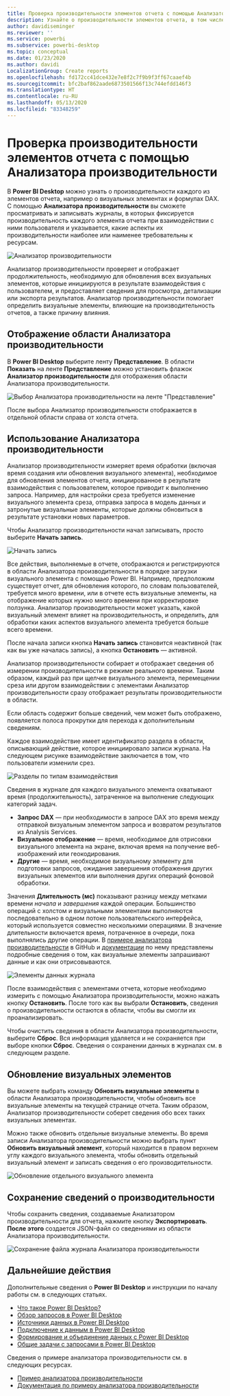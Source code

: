 ```yaml
---
title: Проверка производительности элементов отчета с помощью Анализатора производительности в Power BI Desktop
description: Узнайте о производительности элементов отчета, в том числе визуализаций, с точки зрения использования ресурсов и скорости реагирования.
author: davidiseminger
ms.reviewer: ''
ms.service: powerbi
ms.subservice: powerbi-desktop
ms.topic: conceptual
ms.date: 01/23/2020
ms.author: davidi
LocalizationGroup: Create reports
ms.openlocfilehash: fd172cc41dce432e7e8f2c7f9b9f3ff67caaef4b
ms.sourcegitcommit: bfc2baf862aade6873501566f13c744efdd146f3
ms.translationtype: HT
ms.contentlocale: ru-RU
ms.lasthandoff: 05/13/2020
ms.locfileid: "83348259"
---
```

# <a name="use-performance-analyzer-to-examine-report-element-performance"></a>Проверка производительности элементов отчета с помощью Анализатора производительности

В **Power BI Desktop** можно узнать о производительности каждого из элементов отчета, например о визуальных элементах и формулах DAX. С помощью **Анализатора производительности** вы сможете просматривать и записывать журналы, в которых фиксируется производительность каждого элемента отчета при взаимодействии с ними пользователя и указывается, какие аспекты их производительности наиболее или наименее требовательны к ресурсам.

![Анализатор производительности](media/desktop-performance-analyzer/performance-analyzer-01.png)

Анализатор производительности проверяет и отображает продолжительность, необходимую для обновления всех визуальных элементов, которые инициируются в результате взаимодействия с пользователем, и предоставляет сведения для просмотра, детализации или экспорта результатов. Анализатор производительности помогает определить визуальные элементы, влияющие на производительность отчетов, а также причину влияния.

## <a name="displaying-the-performance-analyzer-pane"></a>Отображение области Анализатора производительности

В **Power BI Desktop** выберите ленту **Представление**. В области **Показать** на ленте **Представление** можно установить флажок **Анализатор производительности** для отображения области Анализатора производительности.

![Выбор Анализатора производительности на ленте "Представление"](media/desktop-performance-analyzer/performance-analyzer-02.png)

После выбора Анализатор производительности отображается в отдельной области справа от холста отчета.

## <a name="using-performance-analyzer"></a>Использование Анализатора производительности

Анализатор производительности измеряет время обработки (включая время создания или обновления визуального элемента), необходимое для обновления элементов отчета, инициированное в результате взаимодействия с пользователем, которое приводит к выполнению запроса. Например, для настройки среза требуется изменение визуального элемента среза, отправка запроса в модель данных и затронутые визуальные элементы, которые должны обновиться в результате установки новых параметров. 

Чтобы Анализатор производительности начал записывать, просто выберите **Начать запись**.

![Начать запись](media/desktop-performance-analyzer/performance-analyzer-03.png)

Все действия, выполняемые в отчете, отображаются и регистрируются в области Анализатора производительности в порядке загрузки визуального элемента с помощью Power BI. Например, предположим существует отчет, для обновления которого, по словам пользователей, требуется много времени, или в отчете есть визуальные элементы, на отображение которых нужно много времени при корректировке ползунка. Анализатор производительности может указать, какой визуальный элемент влияет на производительность, и определить, для обработки каких аспектов визуального элемента требуется больше всего времени. 

После начала записи кнопка **Начать запись** становится неактивной (так как вы уже началась запись), а кнопка **Остановить** — активной. 

Анализатор производительности собирает и отображает сведения об измерении производительности в режиме реального времени. Таким образом, каждый раз при щелчке визуального элемента, перемещении среза или другом взаимодействии с элементами Анализатор производительности сразу отображает результаты производительности в области.

Если область содержит больше сведений, чем может быть отображено, появляется полоса прокрутки для перехода к дополнительным сведениям.

Каждое взаимодействие имеет идентификатор раздела в области, описывающий действие, которое инициировало записи журнала. На следующем рисунке взаимодействие заключается в том, что пользователи изменили срез.

![Разделы по типам взаимодействия](media/desktop-performance-analyzer/performance-analyzer-04.png)

Сведения в журнале для каждого визуального элемента охватывают время (продолжительность), затраченное на выполнение следующих категорий задач.

* **Запрос DAX** — при необходимости в запросе DAX это время между отправкой визуальным элементом запроса и возвратом результатов из Analysis Services.
* **Визуальное отображение** — время, необходимое для отрисовки визуального элемента на экране, включая время на получение веб-изображений или геокодирования. 
* **Другие** — время, необходимое визуальному элементу для подготовки запросов, ожидания завершения отображения других визуальных элементов или выполнения других операций фоновой обработки.

Значения **Длительность (мс)** показывают разницу между метками времени *начала* и *завершения* каждой операции. Большинство операций с холстом и визуальными элементами выполняются последовательно в одном потоке пользовательского интерфейса, который используется совместно несколькими операциями. В значение длительности включается время, потраченное в очереди, пока выполнялись другие операции. В [примере анализатора производительности](https://github.com/microsoft/powerbi-desktop-samples/tree/master/Performance%20Analyzer) в GitHub и [документации](https://github.com/microsoft/powerbi-desktop-samples/blob/master/Performance%20Analyzer/Power%20BI%20Performance%20Analyzer%20Export%20File%20Format.docx) по нему представлены подробные сведения о том, как визуальные элементы запрашивают данные и как они отрисовываются.


![Элементы данных журнала](media/desktop-performance-analyzer/performance-analyzer-06.png)

После взаимодействия с элементами отчета, которые необходимо измерить с помощью Анализатора производительности, можно нажать кнопку **Остановить**. После того как вы выбрали **Остановить**, сведения о производительности остаются в области, чтобы вы смогли их проанализировать.

Чтобы очистить сведения в области Анализатора производительности, выберите **Сброс**. Вся информация удаляется и не сохраняется при выборе кнопки **Сброс**. Сведения о сохранении данных в журналах см. в следующем разделе. 

## <a name="refreshing-visuals"></a>Обновление визуальных элементов

Вы можете выбрать команду **Обновить визуальные элементы** в области Анализатора производительности, чтобы обновить все визуальные элементы на текущей странице отчета. Таким образом, Анализатор производительности соберет сведения обо всех таких визуальных элементах.

Можно также обновить отдельные визуальные элементы. Во время записи Анализатора производительности можно выбрать пункт **Обновить визуальный элемент**, который находится в правом верхнем углу каждого визуального элемента, чтобы обновить отдельный визуальный элемент и записать сведения о его производительности.

![Обновление отдельного визуального элемента](media/desktop-performance-analyzer/performance-analyzer-07.png)

## <a name="saving-performance-information"></a>Сохранение сведений о производительности

Чтобы сохранить сведения, создаваемые Анализатором производительности для отчета, нажмите кнопку **Экспортировать**. **После этого** создается JSON-файл со сведениями из области Анализатора производительности. 

![Сохранение файла журнала Анализатора производительности](media/desktop-performance-analyzer/performance-analyzer-05.png)


## <a name="next-steps"></a>Дальнейшие действия
Дополнительные сведения о **Power BI Desktop** и инструкции по началу работы см. в следующих статьях.

* [Что такое Power BI Desktop?](../fundamentals/desktop-what-is-desktop.md)
* [Обзор запросов в Power BI Desktop](../transform-model/desktop-query-overview.md)
* [Источники данных в Power BI Desktop](../connect-data/desktop-data-sources.md)
* [Подключение к данным в Power BI Desktop](../connect-data/desktop-connect-to-data.md)
* [Формирование и объединение данных с Power BI Desktop](../connect-data/desktop-shape-and-combine-data.md)
* [Общие задачи с запросами в Power BI Desktop](../transform-model/desktop-common-query-tasks.md)   

Сведения о примере анализатора производительности см. в следующих ресурсах.

* [Пример анализатора производительности](https://github.com/microsoft/powerbi-desktop-samples/tree/master/Performance%20Analyzer)
* [Документация по примеру анализатора производительности](https://github.com/microsoft/powerbi-desktop-samples/blob/master/Performance%20Analyzer/Power%20BI%20Performance%20Analyzer%20Export%20File%20Format.docx)
